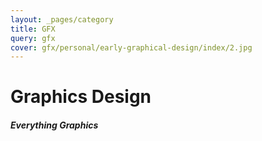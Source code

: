 ```yaml
---
layout: _pages/category
title: GFX
query: gfx
cover: gfx/personal/early-graphical-design/index/2.jpg
---
```

# Graphics Design

##### Everything Graphics
